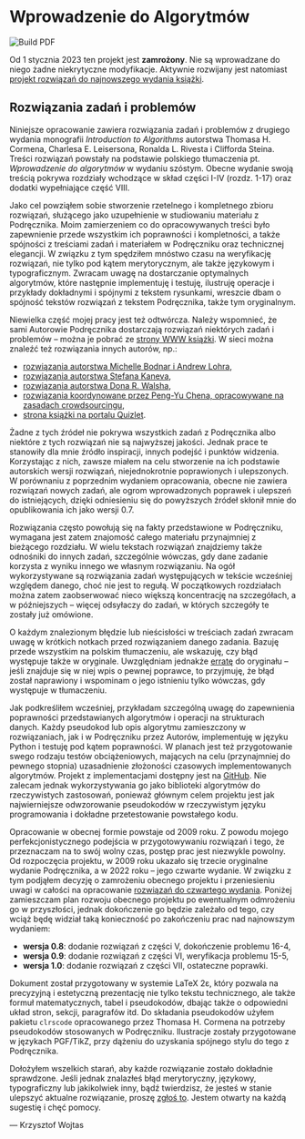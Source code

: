 # Wprowadzenie do Algorytmów
![Build PDF](https://github.com/wojtask/CormenSol/actions/workflows/build.yml/badge.svg)

Od 1 stycznia 2023 ten projekt jest **zamrożony**.
Nie są wprowadzane do niego żadne niekrytyczne modyfikacje.
Aktywnie rozwijany jest natomiast [projekt rozwiązań do najnowszego wydania książki](https://github.com/wojtask/clrs4e-solutions).

## Rozwiązania zadań i problemów

Niniejsze opracowanie zawiera rozwiązania zadań i problemów z drugiego wydania monografii *Introduction to Algorithms* autorstwa Thomasa H. Cormena, Charlesa E. Leisersona, Ronalda L. Rivesta i Clifforda Steina.
Treści rozwiązań powstały na podstawie polskiego tłumaczenia pt. *Wprowadzenie do algorytmów* w wydaniu szóstym.
Obecne wydanie swoją treścią pokrywa rozdziały wchodzące w skład części I-IV (rozdz. 1-17) oraz dodatki wypełniające część VIII.

Jako cel powziąłem sobie stworzenie rzetelnego i kompletnego zbioru rozwiązań, służącego jako uzupełnienie w studiowaniu materiału z Podręcznika.
Moim zamierzeniem co do opracowywanych treści było zapewnienie przede wszystkim ich poprawności i kompletności, a także spójności z treściami zadań i materiałem w Podręczniku oraz technicznej elegancji.
W związku z tym spędziłem mnóstwo czasu na weryfikację rozwiązań, nie tylko pod kątem merytorycznym, ale także językowym i typograficznym.
Zwracam uwagę na dostarczanie optymalnych algorytmów, które następnie implementuję i testuję, ilustruję operacje i przykłady dokładnymi i spójnymi z tekstem rysunkami, wreszcie dbam o spójność tekstów rozwiązań z tekstem Podręcznika, także tym oryginalnym.

Niewielka część mojej pracy jest też odtwórcza.
Należy wspomnieć, że sami Autorowie Podręcznika dostarczają rozwiązań niektórych zadań i problemów &ndash; można je pobrać ze [strony WWW książki](http://mitpress.mit.edu/algorithms).
W sieci można znaleźć też rozwiązania innych autorów, np.:
* [rozwiązania autorstwa Michelle Bodnar i Andrew Lohra](http://sites.math.rutgers.edu/~ajl213/CLRS/CLRS.html),
* [rozwiązania autorstwa Stefana Kaneva](https://ita.skanev.com),
* [rozwiązania autorstwa Dona R. Walsha](https://donrwalsh.github.io/CLRS/),
* [rozwiązania koordynowane przez Peng-Yu Chena, opracowywane na zasadach crowdsourcingu](https://walkccc.github.io/CLRS),
* [strona książki na portalu Quizlet](https://quizlet.com/explanations/textbook-solutions/introduction-to-algorithms-2nd-edition-9780262032933).

Żadne z tych źródeł nie pokrywa wszystkich zadań z Podręcznika albo niektóre z tych rozwiązań nie są najwyższej jakości.
Jednak prace te stanowiły dla mnie źródło inspiracji, innych podejść i punktów widzenia.
Korzystając z nich, zawsze miałem na celu stworzenie na ich podstawie autorskich wersji rozwiązań, niejednokrotnie poprawionych i ulepszonych.
W porównaniu z poprzednim wydaniem opracowania, obecne nie zawiera rozwiązań nowych zadań, ale ogrom wprowadzonych poprawek i ulepszeń do istniejących, dzięki odniesieniu się do powyższych źródeł skłonił mnie do opublikowania ich jako wersji 0.7.

Rozwiązania często powołują się na fakty przedstawione w Podręczniku, wymagana jest zatem znajomość całego materiału przynajmniej z bieżącego rozdziału.
W wielu tekstach rozwiązań znajdziemy także odnośniki do innych zadań, szczególnie wówczas, gdy dane zadanie korzysta z wyniku innego we własnym rozwiązaniu.
Na ogół wykorzystywane są rozwiązania zadań występujących w tekście wcześniej względem danego, choć nie jest to regułą.
W początkowych rozdziałach można zatem zaobserwować nieco większą koncentrację na szczegółach, a w późniejszych &ndash; więcej odsyłaczy do zadań, w których szczegóły te zostały już omówione.

O każdym znalezionym błędzie lub nieścisłości w treściach zadań zwracam uwagę w krótkich notkach przed rozwiązaniem danego zadania.
Bazuję przede wszystkim na polskim tłumaczeniu, ale wskazuję, czy błąd występuje także w oryginale.
Uwzględniam jednakże [erratę](http://www.cs.dartmouth.edu/~thc/clrs-2e-bugs/bugs.php) do oryginału &ndash; jeśli znajduje się w niej wpis o pewnej poprawce, to przyjmuję, że błąd został naprawiony i wspominam o jego istnieniu tylko wówczas, gdy występuje w tłumaczeniu.

Jak podkreśliłem wcześniej, przykładam szczególną uwagę do zapewnienia poprawności przedstawianych algorytmów i operacji na strukturach danych.
Każdy pseudokod lub opis algorytmu zamieszczony w rozwiązaniach, jak i w Podręczniku przez Autorów, implementuję w języku Python i testuję pod kątem poprawności.
W planach jest też przygotowanie swego rodzaju testów obciążeniowych, mających na celu (przynajmniej do pewnego stopnia) uzasadnienie złożoności czasowych implementowanych algorytmów.
Projekt z implementacjami dostępny jest na [GitHub](https://github.com/wojtask/CormenPy).
Nie zalecam jednak wykorzystywania go jako biblioteki algorytmów do rzeczywistych zastosowań, ponieważ głównym celem projektu jest jak najwierniejsze odwzorowanie pseudokodów w rzeczywistym języku programowania i dokładne przetestowanie powstałego kodu.

Opracowanie w obecnej formie powstaje od 2009 roku.
Z powodu mojego perfekcjonistycznego podejścia w przygotowywaniu rozwiązań i tego, że przeznaczam na to swój wolny czas, postęp prac jest niezwykle powolny.
Od rozpoczęcia projektu, w 2009 roku ukazało się trzecie oryginalne wydanie Podręcznika, a w 2022 roku &ndash; jego czwarte wydanie.
W związku z tym podjąłem decyzję o zamrożeniu obecnego projektu i przeniesieniu uwagi w całości na opracowanie [rozwiązań do czwartego wydania](https://github.com/wojtask/clrs4e-solutions).
Poniżej zamieszczam plan rozwoju obecnego projektu po ewentualnym odmrożeniu go w przyszłości, jednak dokończenie go będzie zależało od tego, czy wciąż będę widział taką konieczność po zakończeniu prac nad najnowszym wydaniem:
* **wersja 0.8**: dodanie rozwiązań z części V, dokończenie problemu 16-4,
* **wersja 0.9**: dodanie rozwiązań z części VI, weryfikacja problemu 15-5,
* **wersja 1.0**: dodanie rozwiązań z części VII, ostateczne poprawki.

Dokument został przygotowany w systemie LaTeX 2&epsilon;, który pozwala na precyzyjną i estetyczną prezentację nie tylko tekstu technicznego, ale także formuł matematycznych, tabel i pseudokodów, dbając także o odpowiedni układ stron, sekcji, paragrafów itd.
Do składania pseudokodów użyłem pakietu `clrscode` opracowanego przez Thomasa H. Cormena na potrzeby pseudokodów stosowanych w Podręczniku.
Ilustracje zostały przygotowane w językach PGF/TikZ, przy dążeniu do uzyskania spójnego stylu do tego z Podręcznika.

Dołożyłem wszelkich starań, aby każde rozwiązanie zostało dokładnie sprawdzone.
Jeśli jednak znalazłeś błąd merytoryczny, językowy, typograficzny lub jakikolwiek inny, bądź twierdzisz, że jesteś w stanie ulepszyć aktualne rozwiązanie, proszę [zgłoś to](https://github.com/wojtask/CormenSol/issues/new).
Jestem otwarty na każdą sugestię i chęć pomocy.

&mdash; Krzysztof Wojtas
